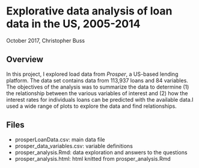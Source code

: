 # Explorative data analysis of loan data in the US, 2005-2014
October 2017, Christopher Buss

## Overview
In this project, I explored load data from *Prosper*, a US-based lending platform. The data set contains data from 113,937 loans and 84 variables. The objectives of the analysis was to summarize the data to determine (1) the relationship between the various variables of interest and (2) how the interest rates for individuals loans can be predicted with the available data.I used a wide range of plots to explore the data and find relationships. 

## Files
* prosperLoanData.csv: main data file
* prosper_data_variables.csv: variable definitions
* prosper_analysis.Rmd: data exploration and answers to the questions
* prosper_analysis.html: html knitted from prosper_analysis.Rmd
